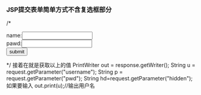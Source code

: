 <h3>JSP提交表单简单方式不含复选框部分</h3>

/* <form action="./servlet/Check" method="post">
      name:<input type="text" name="username" /><br/>
      pawd:<input type="password" name="pwd" /><br/>
      <input type="hidden" name="hidden" value="隐藏" />
      <input type="submit" value="submit"/>
      </form>*/
接着在就是获取以上的值
PrintWriter out = response.getWriter();
  String u = request.getParameter("username");
  String p = request.getParameter("pwd");
  String hd=request.getParameter("hidden");
如果要输入
              out.print(u);//输出用户名
